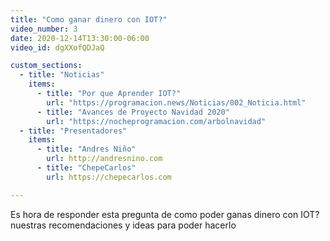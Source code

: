 ```yaml
---
title: "Como ganar dinero con IOT?"
video_number: 3
date: 2020-12-14T13:30:00-06:00
video_id: dgXXofQDJaQ

custom_sections:
  - title: "Noticias"
    items:
      - title: "Por que Aprender IOT?"
        url: "https://programacion.news/Noticias/002_Noticia.html"
      - title: "Avances de Proyecto Navidad 2020"
        url: "https://nocheprogramacion.com/arbolnavidad"
  - title: "Presentadores"
    items:
      - title: "Andres Niño"
        url: http://andresnino.com
      - title: "ChepeCarlos"
        url: https://chepecarlos.com

---
```


Es hora de responder esta pregunta de como poder ganas dinero con IOT? nuestras recomendaciones y ideas para poder hacerlo
